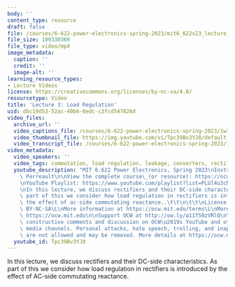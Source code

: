```yaml
---
body: ''
content_type: resource
draft: false
file: /courses/6-622-power-electronics-spring-2023/mit6_622s23_lecture_03_360p_16_9.mp4
file_size: 109330369
file_type: video/mp4
image_metadata:
  caption: ''
  credit: ''
  image-alt: ''
learning_resource_types:
- Lecture Videos
license: https://creativecommons.org/licenses/by-nc-sa/4.0/
resourcetype: Video
title: 'Lecture 3: Load Regulation'
uid: dbc19d53-52ac-40b6-8edc-c3fcd547826d
video_files:
  archive_url: ''
  video_captions_file: /courses/6-622-power-electronics-spring-2023/1w39rMEqqQmrV2Xj3K9bjoTt9vU1m4x1m_transcript.webvtt
  video_thumbnail_file: https://img.youtube.com/vi/Tpc39Bv3YJ8/default.jpg
  video_transcript_file: /courses/6-622-power-electronics-spring-2023/1w39rMEqqQmrV2Xj3K9bjoTt9vU1m4x1m_transcript.pdf
video_metadata:
  video_speakers: ''
  video_tags: commutation, load regulation, leakage, converters, rectifiers
  youtube_description: "MIT 6.622 Power Electronics, Spring 2023\nInstructor: David\
    \ Perreault\n\nView the complete course\_(or resource): https://ocw.mit.edu/courses/6-622-power-electronics-spring-2023/\L\
    \nYouTube Playlist: https://www.youtube.com/playlist?list=PLUl4u3cNGP62UTc77mJoubhDELSC8lfR0\n\
    \nIn this lecture, we discuss rectifiers and their DC-side characteristics. As\
    \ part of this we consider how load regulation in rectifiers is introduced by\
    \ the effect of ac-side commutating reactance..\t\t\n\t\t\nLicense: Creative Commons\
    \ BY-NC-SA\L\nMore information at https://ocw.mit.edu/terms\L\nMore courses at\
    \ https://ocw.mit.edu\n\nSupport OCW at http://ow.ly/a1If50zVRlQ\n\nWe encourage\
    \ constructive comments and discussion on OCW\u2019s YouTube and other social\
    \ media channels. Personal attacks, hate speech, trolling, and inappropriate comments\
    \ are not allowed and may be removed. More details at https://ocw.mit.edu/comments."
  youtube_id: Tpc39Bv3YJ8
---
```

In this lecture, we discuss rectifiers and their DC-side characteristics. As part of this we consider how load regulation in rectifiers is introduced by the effect of AC-side commutating reactance.